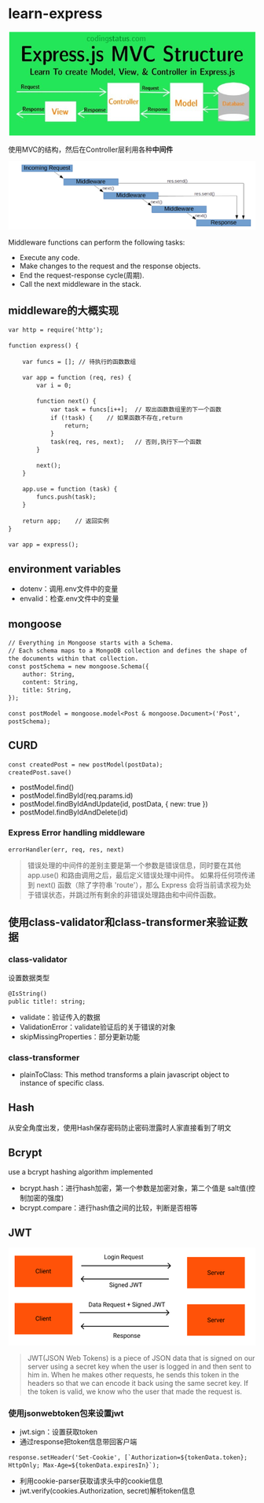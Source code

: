 # learn-express
![](img/mvc.png)  

使用MVC的结构，然后在Controller层利用各种**中间件**  

![](img/middleware.png)  

Middleware functions can perform the following tasks:  
- Execute any code.
- Make changes to the request and the response objects.
- End the request-response cycle(周期).
- Call the next middleware in the stack.  

## middleware的大概实现
```
var http = require('http');

function express() {

    var funcs = []; // 待执行的函数数组

    var app = function (req, res) {
        var i = 0;

        function next() {
            var task = funcs[i++];  // 取出函数数组里的下一个函数
            if (!task) {    // 如果函数不存在,return
                return;
            }
            task(req, res, next);   // 否则,执行下一个函数
        }

        next();
    }

    app.use = function (task) {
        funcs.push(task);
    }

    return app;    // 返回实例
}

var app = express();
```
## environment variables
- dotenv：调用.env文件中的变量
- envalid：检查.env文件中的变量

## mongoose
```
// Everything in Mongoose starts with a Schema. 
// Each schema maps to a MongoDB collection and defines the shape of the documents within that collection.
const postSchema = new mongoose.Schema({
    author: String,
    content: String,
    title: String,
});

const postModel = mongoose.model<Post & mongoose.Document>('Post', postSchema);
```
## CURD
```
const createdPost = new postModel(postData);
createdPost.save()
```
- postModel.find()
- postModel.findById(req.params.id)
- postModel.findByIdAndUpdate(id, postData, { new: true })
- postModel.findByIdAndDelete(id)    

### Express Error handling middleware
```
errorHandler(err, req, res, next)
```  

> 错误处理的中间件的差别主要是第一个参数是错误信息，同时要在其他 app.use() 和路由调用之后，最后定义错误处理中间件。
> 如果将任何项传递到 next() 函数（除了字符串 'route'），那么 Express 会将当前请求视为处于错误状态，并跳过所有剩余的非错误处理路由和中间件函数。

## 使用class-validator和class-transformer来验证数据
### class-validator
设置数据类型
```
@IsString()
public title!: string;
```
- validate：验证传入的数据
- ValidationError：validate验证后的关于错误的对象
- skipMissingProperties：部分更新功能

### class-transformer
- plainToClass: This method transforms a plain javascript object to instance of specific class.  

## Hash
从安全角度出发，使用Hash保存密码防止密码泄露时人家直接看到了明文

## Bcrypt
use a bcrypt hashing algorithm implemented   

- bcrypt.hash：进行hash加密，第一个参数是加密对象，第二个值是 salt值(控制加密的强度)
- bcrypt.compare：进行hash值之间的比较，判断是否相等

## JWT
![](img/JWT.png)  

> JWT(JSON Web Tokens) is a piece of JSON data that is signed on our server using a secret key when the user is logged in and then sent to him in. When he makes other requests, he sends this token in the headers so that we can encode it back using the same secret key. If the token is valid, we know who the user that made the request is.  

### 使用jsonwebtoken包来设置jwt
- jwt.sign：设置获取token
- 通过response把token信息带回客户端

```
response.setHeader('Set-Cookie', [`Authorization=${tokenData.token}; HttpOnly; Max-Age=${tokenData.expiresIn}`);
```
- 利用cookie-parser获取请求头中的cookie信息
- jwt.verify(cookies.Authorization, secret)解析token信息
